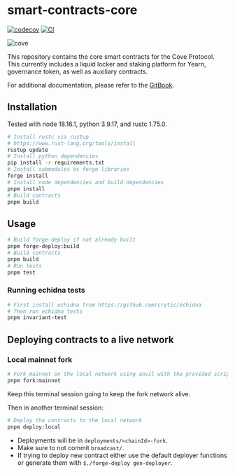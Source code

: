 # smart-contracts-core

[![codecov](https://codecov.io/gh/Storm-Labs-Inc/smart-contracts-core/branch/master/graph/badge.svg?token=TT68C116IT)](https://codecov.io/gh/Storm-Labs-Inc/smart-contracts-core)
[![CI](https://github.com/Storm-Labs-Inc/smart-contracts-core/actions/workflows/ci.yml/badge.svg)](https://github.com/Storm-Labs-Inc/smart-contracts-core/actions/workflows/ci.yml)

![cove](https://github.com/Storm-Labs-Inc/smart-contracts-core/assets/972382/a572543c-9797-4a2c-a394-18050ca25e72)

This repository contains the core smart contracts for the Cove Protocol. This currently includes a liquid locker and
staking platform for Yearn, governance token, as well as auxiliary contracts.

For additional documentation, please refer to the [GitBook](https://docs.cove.finance/).

## Installation

Tested with node 18.16.1, python 3.9.17, and rustc 1.75.0.

```sh
# Install rustc via rustup
# https://www.rust-lang.org/tools/install
rustup update
# Install python dependencies
pip install -r requirements.txt
# Install submodules as forge libraries
forge install
# Install node dependencies and build dependencies
pnpm install
# Build contracts
pnpm build
```

## Usage

```sh
# Build forge-deploy if not already built
pnpm forge-deploy:build
# Build contracts
pnpm build
# Run tests
pnpm test
```

### Running echidna tests

```sh
# First install echidna from https://github.com/crytic/echidna
# Then run echidna tests
pnpm invariant-test
```

## Deploying contracts to a live network

### Local mainnet fork

```sh
# Fork mainnet on the local network using anvil with the provided script
pnpm fork:mainnet
```

Keep this terminal session going to keep the fork network alive.

Then in another terminal session:

```sh
# Deploy the contracts to the local network
pnpm deploy:local
```

- Deployments will be in `deployments/<chainId>-fork`.
- Make sure to not commit `broadcast/`.
- If trying to deploy new contract either use the default deployer functions or generate them with
  `$./forge-deploy gen-deployer`.
